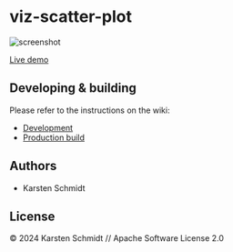 # viz-scatter-plot

![screenshot](https://raw.githubusercontent.com/thi-ng/umbrella/develop/assets/examples/viz-scatter-plot.png)

[Live demo](http://demo.thi.ng/umbrella/viz-scatter-plot/)

## Developing & building

Please refer to the instructions on the wiki:

- [Development](https://github.com/thi-ng/umbrella/wiki/Development-mode-for-examples-using-thi.ng-meta%E2%80%90css)
- [Production build](https://github.com/thi-ng/umbrella/wiki/Example-build-instructions)

## Authors

- Karsten Schmidt

## License

&copy; 2024 Karsten Schmidt // Apache Software License 2.0
